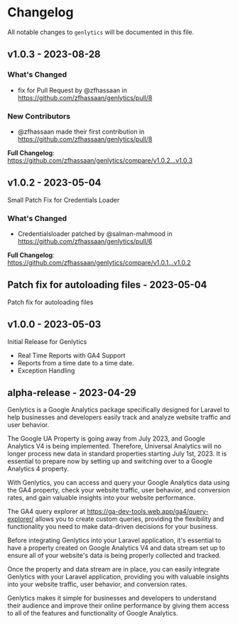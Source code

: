 # Changelog

All notable changes to `genlytics` will be documented in this file.

## v1.0.3 - 2023-08-28

### What's Changed

- fix for Pull Request by @zfhassaan in https://github.com/zfhassaan/genlytics/pull/8

### New Contributors

- @zfhassaan made their first contribution in https://github.com/zfhassaan/genlytics/pull/8

**Full Changelog**: https://github.com/zfhassaan/genlytics/compare/v1.0.2...v1.0.3

## v1.0.2 - 2023-05-04

Small Patch Fix for Credentials Loader

### What's Changed

- Credentialsloader patched by @salman-mahmood in https://github.com/zfhassaan/genlytics/pull/6

**Full Changelog**: https://github.com/zfhassaan/genlytics/compare/v1.0.1...v1.0.2

## Patch fix for autoloading files - 2023-05-04

Patch fix for autoloading files

## v1.0.0  - 2023-05-03

Initial Release for Genlytics

- Real Time Reports with GA4 Support
- Reports from a time date to a time date.
- Exception Handling

## alpha-release - 2023-04-29

Genlytics is a Google Analytics package specifically designed for Laravel to help businesses and developers easily track and analyze website traffic and user behavior.

The Google UA Property is going away from July 2023, and Google Analytics V4 is being implemented. Therefore, Universal Analytics will no longer process new data in standard properties starting July 1st, 2023. It is essential to prepare now by setting up and switching over to a Google Analytics 4 property.

With Genlytics, you can access and query your Google Analytics data using the GA4 property, check your website traffic, user behavior, and conversion rates, and gain valuable insights into your website performance.

The GA4 query explorer at https://ga-dev-tools.web.app/ga4/query-explorer/ allows you to create custom queries, providing the flexibility and functionality you need to make data-driven decisions for your business.

Before integrating Genlytics into your Laravel application, it's essential to have a property created on Google Analytics V4 and data stream set up to ensure all of your website's data is being properly collected and tracked.

Once the property and data stream are in place, you can easily integrate Genlytics with your Laravel application, providing you with valuable insights into your website traffic, user behavior, and conversion rates.

Genlytics makes it simple for businesses and developers to understand their audience and improve their online performance by giving them access to all of the features and functionality of Google Analytics.

